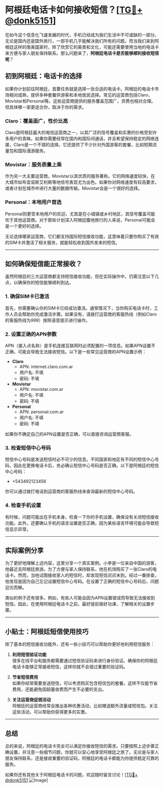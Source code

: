# 阿根廷电话卡如何接收短信？[[TG💪+ @donk5151](https://t.me/s/donk5151)]

在如今这个信息化飞速发展的时代，手机已经成为我们生活中不可或缺的一部分。无论是国内还是国外旅行，一部手机几乎能解决我们所有的问题。而当我们来到阿根廷这样的南美国家时，除了欣赏它的美景和文化，可能还需要使用当地的电话卡来方便与家人朋友保持联系。那么问题来了，**阿根廷电话卡是否能够顺利接收短信呢**？

## 初到阿根廷：电话卡的选择

如果你计划前往阿根廷，首要任务就是选择一张合适的电话卡。阿根廷的电话卡市场相对成熟，提供多种套餐供游客和本地居民选择。常见的运营商包括Claro、Movistar和Personal等。这些运营商提供的服务覆盖范围广，资费也相对合理。但具体哪一家更适合你，取决于你的需求。

### Claro：覆盖面广，性价比高
Claro是阿根廷最大的电信运营商之一，以其广泛的信号覆盖和实惠的价格受到许多用户的青睐。如果你需要经常在国内和国际间通话，并且希望保持稳定的网络连接，Claro是一个不错的选择。它还提供了不少针对外国游客的套餐，比如短期流量包和国际漫游服务。

### Movistar：服务质量上乘
作为另一大主要运营商，Movistar以其优质的服务著称。它的网络速度较快，在大城市如布宜诺斯艾利斯等地信号表现尤为出色。如果你对网络速度有较高要求，或者计划在城市中进行大量的数据传输，Movistar会是一个很好的选择。

### Personal：本地用户首选
Personal则更受本地用户的欢迎，尤其是在小城镇或乡村地区，其信号覆盖可能优于其他运营商。对于那些计划深入阿根廷腹地旅行的人来说，Personal可能会是一个更好的选择。

无论选择哪家运营商，它们都支持国际短信接收功能，这意味着只要你购买了有效的SIM卡并激活了相关服务，就能轻松收到国外发来的短信。

---

## 如何确保短信能正常接收？

虽然阿根廷的三大运营商都支持短信接收功能，但在实际操作中，仍需注意以下几点，以确保你的短信能够顺利到达。

### 1. 确保SIM卡已激活
首先，你需要确认你的SIM卡已经成功激活。通常情况下，当你购买电话卡时，工作人员会帮助你完成激活步骤。如果没有，请拨打运营商的客服热线（例如Claro的客服热线为*999*）按照语音提示进行操作。

### 2. 设置正确的APN参数
APN（接入点名称）是手机连接互联网时必须配置的一项信息。如果APN设置不正确，可能会导致无法接收短信。以下是一些常见运营商的APN设置示例：

- **Claro**
  - APN: internet.claro.com.ar
  - 用户名: 不填
  - 密码: 不填
- **Movistar**
  - APN: movistar.com.ar
  - 用户名: 不填
  - 密码: 不填
- **Personal**
  - APN: personal.com.ar
  - 用户名: 不填
  - 密码: 不填

如果你不确定自己的APN设置是否正确，可以直接咨询运营商客服。

### 3. 检查短信中心号码
短信中心号码是发送短信时必不可少的信息。不同国家和地区有不同的短信中心号码，因此在更换电话卡后，务必确认短信中心号码是否正确。以下是阿根廷的短信中心号码：
- +543492123456

你可以通过拨打电话到运营商的客服热线来查询最新的短信中心号码。

### 4. 检查手机设置
有时候，问题可能出在手机本身。检查一下你的手机设置，确保没有关闭短信接收功能。此外，还要确认手机的语言设置是否正确，因为某些语言环境可能会导致短信显示异常。

---

## 实际案例分享

为了更好地理解上述内容，这里分享一个真实案例。小李是一位来自中国的游客，他最近去阿根廷旅游。为了方便与家人保持联系，他在机场购买了一张Claro的电话卡。然而，当他试图接收家人的短信时，却发现短信迟迟未到。经过一番排查，他发现是因为自己忘记设置短信中心号码。在设置了正确的短信中心号码后，问题迎刃而解。

类似的例子还有很多。例如，有些人可能会因为APN设置错误而导致无法接收到短信。因此，在使用阿根廷电话卡之前，最好提前做好功课，了解相关的设置步骤。

---

## 小贴士：阿根廷短信使用技巧

除了基本的短信接收功能外，还有一些小技巧可以帮助你更好地利用短信服务：

1. **利用短信验证功能**  
   很多在线平台和服务都需要通过短信验证码来进行身份验证。确保你的阿根廷电话卡能够正常接收短信，这样你就不会错过重要的验证码。

2. **节省短信费用**  
   如果你经常需要发送短信，可以考虑购买包含短信包的套餐。这样不仅能节省费用，还能避免因超量收费而产生不必要的支出。

3. **关注运营商促销活动**  
   阿根廷的运营商经常会推出各种优惠活动，比如赠送额外流量或短信包。关注这些活动，可以帮助你获得更多的实惠。

---

## 总结

总的来说，阿根廷的电话卡完全可以满足你接收短信的需求。只要按照上述步骤正确设置，并注意一些细节问题，你就可以安心地享受阿根廷之旅了。无论是与家人朋友保持联系，还是接收重要的验证码，阿根廷的电话卡都能为你提供稳定可靠的服务。

如果你还有其他关于阿根廷电话卡的问题，欢迎随时留言讨论！[[TG💪+ @donk5151](https://t.me/s/donk5151) ![Image](https://i.postimg.cc/rwNCRYN7/Snipaste-2025-04-30-17-27-05.png)]